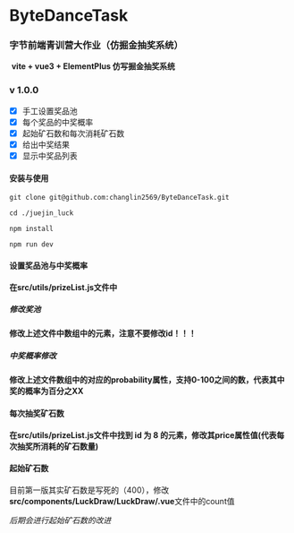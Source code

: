 # ByteDanceTask

### 字节前端青训营大作业（仿掘金抽奖系统）

​	**vite + vue3  + ElementPlus 仿写掘金抽奖系统**

### v  1.0.0

- [x] 手工设置奖品池
- [x] 每个奖品的中奖概率
- [x] 起始矿石数和每次消耗矿石数
- [x] 给出中奖结果
- [x] 显示中奖品列表

#### 安装与使用

```
git clone git@github.com:changlin2569/ByteDanceTask.git

cd ./juejin_luck

npm install

npm run dev

```

#### 设置奖品池与中奖概率

**在src/utils/prizeList.js文件中**

##### 修改奖池

**修改上述文件中数组中的元素，注意不要修改id！！！**

##### 中奖概率修改

**修改上述文件数组中的对应的probability属性，支持0-100之间的数，代表其中奖的概率为百分之XX**

#### 每次抽奖矿石数

**在src/utils/prizeList.js文件中找到 id 为 8 的元素，修改其price属性值(代表每次抽奖所消耗的矿石数量)**

#### 起始矿石数

目前第一版其实矿石数是写死的（400），修改**src/components/LuckDraw/LuckDraw/.vue**文件中的count值

*后期会进行起始矿石数的改进*